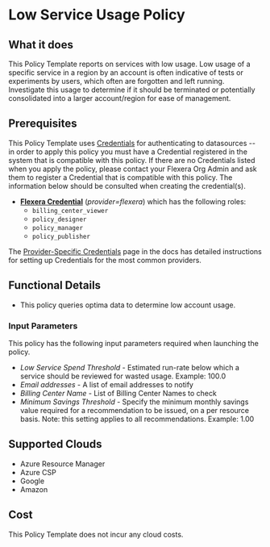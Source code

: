 # Low Service Usage Policy

## What it does

This Policy Template reports on services with low usage. Low usage of a specific service in a region by an account is often indicative of tests or experiments by users, which often are forgotten and left running. Investigate this usage to determine if it should be terminated or potentially consolidated into a larger account/region for ease of management.

## Prerequisites

This Policy Template uses [Credentials](https://docs.flexera.com/flexera/EN/Automation/ManagingCredentialsExternal.htm) for authenticating to datasources -- in order to apply this policy you must have a Credential registered in the system that is compatible with this policy. If there are no Credentials listed when you apply the policy, please contact your Flexera Org Admin and ask them to register a Credential that is compatible with this policy. The information below should be consulted when creating the credential(s).

- [**Flexera Credential**](https://docs.flexera.com/flexera/EN/Automation/ProviderCredentials.htm) (*provider=flexera*) which has the following roles:
  - `billing_center_viewer`
  - `policy_designer`
  - `policy_manager`
  - `policy_publisher`

The [Provider-Specific Credentials](https://docs.flexera.com/flexera/EN/Automation/ProviderCredentials.htm) page in the docs has detailed instructions for setting up Credentials for the most common providers.

## Functional Details

- This policy queries optima data to determine low account usage.

### Input Parameters

This policy has the following input parameters required when launching the policy.

- *Low Service Spend Threshold* - Estimated run-rate below which a service should be reviewed for wasted usage. Example: 100.0
- *Email addresses* - A list of email addresses to notify
- *Billing Center Name* - List of Billing Center Names to check
- *Minimum Savings Threshold* - Specify the minimum monthly savings value required for a recommendation to be issued, on a per resource basis. Note: this setting applies to all recommendations. Example: 1.00

## Supported Clouds

- Azure Resource Manager
- Azure CSP
- Google
- Amazon

## Cost

This Policy Template does not incur any cloud costs.
